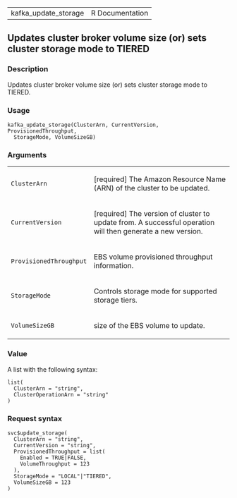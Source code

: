 <table style="width: 100%;">
<tbody>
<tr class="odd">
<td>kafka_update_storage</td>
<td style="text-align: right;">R Documentation</td>
</tr>
</tbody>
</table>

## Updates cluster broker volume size (or) sets cluster storage mode to TIERED

### Description

Updates cluster broker volume size (or) sets cluster storage mode to
TIERED.

### Usage

    kafka_update_storage(ClusterArn, CurrentVersion, ProvisionedThroughput,
      StorageMode, VolumeSizeGB)

### Arguments

<table>
<colgroup>
<col style="width: 35%" />
<col style="width: 65%" />
</colgroup>
<tbody>
<tr class="odd">
<td><code id="kafka_update_storage_:_ClusterArn">ClusterArn</code></td>
<td><p>[required] The Amazon Resource Name (ARN) of the cluster to be
updated.</p></td>
</tr>
<tr class="even">
<td><code
id="kafka_update_storage_:_CurrentVersion">CurrentVersion</code></td>
<td><p>[required] The version of cluster to update from. A successful
operation will then generate a new version.</p></td>
</tr>
<tr class="odd">
<td><code
id="kafka_update_storage_:_ProvisionedThroughput">ProvisionedThroughput</code></td>
<td><p>EBS volume provisioned throughput information.</p></td>
</tr>
<tr class="even">
<td><code
id="kafka_update_storage_:_StorageMode">StorageMode</code></td>
<td><p>Controls storage mode for supported storage tiers.</p></td>
</tr>
<tr class="odd">
<td><code
id="kafka_update_storage_:_VolumeSizeGB">VolumeSizeGB</code></td>
<td><p>size of the EBS volume to update.</p></td>
</tr>
</tbody>
</table>

### Value

A list with the following syntax:

    list(
      ClusterArn = "string",
      ClusterOperationArn = "string"
    )

### Request syntax

    svc$update_storage(
      ClusterArn = "string",
      CurrentVersion = "string",
      ProvisionedThroughput = list(
        Enabled = TRUE|FALSE,
        VolumeThroughput = 123
      ),
      StorageMode = "LOCAL"|"TIERED",
      VolumeSizeGB = 123
    )
